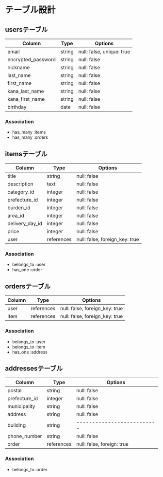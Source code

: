 # テーブル設計

## usersテーブル

| Column             | Type   | Options                   |
| ------------------ | ------ | ------------------------- |
| email              | string | null: false, unique: true |
| encrypted_password | string | null: false               |
| nickname           | string | null: false               |
| last_name          | string | null: false               |
| first_name         | string | null: false               |
| kana_last_name     | string | null: false               |
| kana_first_name    | string | null: false               |
| birthday           | date   | null: false               |

### Association

- has_many :items
- has_many :orders

## itemsテーブル

| Column                    | Type       | Options                        |
| ---------------------     | ---------- | ------------------------------ |
| title                     | string     | null: false                    |
| description               | text       | null: false                    |
| category_id               | integer    | null: false                    |
| prefecture_id             | integer    | null: false                    |
| burden_id                 | integer    | null: false                    |
| area_id                   | integer    | null: false                    |
| delivery_day_id           | integer    | null: false                    |
| price                     | integer    | null: false                    |
| user                      | references | null: false, foreign_key: true |

### Association

- belongs_to :user
- has_one    :order

## ordersテーブル

| Column             | Type       | Options                        |
| ------------------ | ---------- | ------------------------------ |
| user               | references | null: false, foreign_key: true |
| item               | references | null: false, foreign_key: true |

### Association

- belongs_to   :user
- belongs_to   :item
- has_one      :address

## addressesテーブル

| Column                      | Type       | Options                    |
| --------------------------- | -------    | -------------------------- |
| postal                      | string     | null: false                |
| prefecture_id               | integer    | null: false                |
| municipality                | string     | null: false                |
| address                     | string     | null: false                |
| building                    | string     | -------------------------- |
| phone_number                | string     | null: false                |
| order                       | references | null: false, foreign: true |

### Association

- belongs_to :order